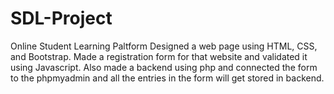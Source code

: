 # SDL-Project
Online Student Learning Paltform
Designed a web page using HTML, CSS, and Bootstrap. Made a registration form for that website and validated it using Javascript. 
Also made a backend using php and connected the form to the phpmyadmin and all the entries in the form will get stored in backend.
